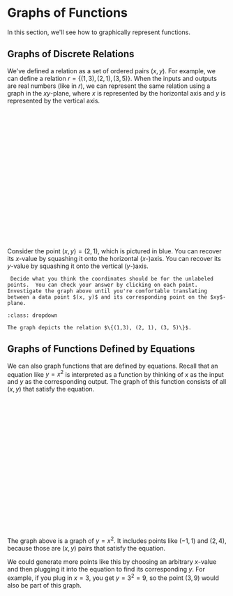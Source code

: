 # Graphs of Functions

In this section, we'll see how to graphically represent functions.

## Graphs of Discrete Relations

We've defined a relation as a set of ordered pairs $(x, y)$.  For example, we can define a relation $r = \{(1,3), (2, 1), (3, 5)\}$.  When the inputs and outputs are real numbers (like in $r$), we can represent the same relation using a graph in the $xy$-plane, where $x$ is represented by the horizontal axis and $y$ is represented by the vertical axis.

<div id="calculator1" style="width: 60%; height: 300px; margin-left: auto; margin-right: auto;">
</div>

Consider the point $(x, y) = (2, 1)$, which is pictured in blue.  You can recover its $x$-value by squashing it onto the horizontal ($x$-)axis.  You can recover its $y$-value by squashing it onto the vertical ($y$-)axis.

```{admonition} Practice
 Decide what you think the coordinates should be for the unlabeled points.  You can check your answer by clicking on each point. Investigate the graph above until you're comfortable translating between a data point $(x, y)$ and its corresponding point on the $xy$-plane.
```
```{admonition} Answer
:class: dropdown

The graph depicts the relation $\{(1,3), (2, 1), (3, 5)\}$.
```

## Graphs of Functions Defined by Equations

We can also graph functions that are defined by equations.  Recall that an equation like $y = x^2$ is interpreted as a function by thinking of $x$ as the input and $y$ as the corresponding output.  The graph of this function consists of all $(x, y)$ that satisfy the equation.

<div id="calculator2" style="width: 60%; height: 300px; margin-left: auto; margin-right: auto;">
</div>

The graph above is a graph of $y = x^2$.  It includes points like $(-1, 1)$ and $(2, 4)$, because those are $(x, y)$ pairs that satisfy the equation.  

We could generate more points like this by choosing an arbitrary $x$-value and then plugging it into the equation to find its corresponding $y$.  For example, if you plug in $x = 3$, you get $y = 3^2 = 9$, so the point $(3, 9)$ would also be part of this graph.

<script src="https://www.desmos.com/api/v1.6/calculator.js?apiKey=dcb31709b452b1cf9dc26972add0fda6"></script>

<script src="../../../_static/1-c-graphs-of-functions.js">// Populates Desmos graphs
</script>